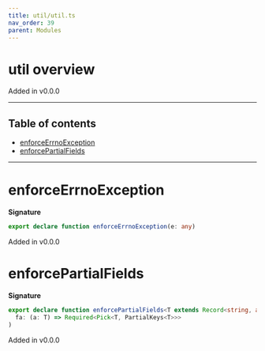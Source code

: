 ```yaml
---
title: util/util.ts
nav_order: 39
parent: Modules
---
```


# util overview

Added in v0.0.0

---

<h2 class="text-delta">Table of contents</h2>

- [enforceErrnoException](#enforceerrnoexception)
- [enforcePartialFields](#enforcepartialfields)

---

# enforceErrnoException

**Signature**

```ts
export declare function enforceErrnoException(e: any)
```

Added in v0.0.0

# enforcePartialFields

**Signature**

```ts
export declare function enforcePartialFields<T extends Record<string, any> = never>(
  fa: (a: T) => Required<Pick<T, PartialKeys<T>>>
)
```

Added in v0.0.0
